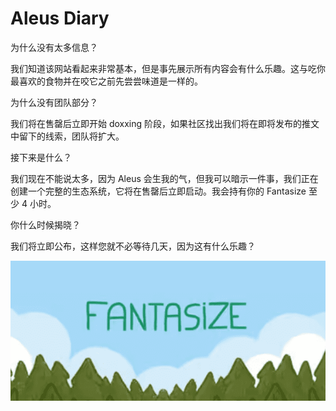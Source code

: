 # Aleus Diary

为什么没有太多信息？

我们知道该网站看起来非常基本，但是事先展示所有内容会有什么乐趣。这与吃你最喜欢的食物并在咬它之前先尝尝味道是一样的。



为什么没有团队部分？

我们将在售罄后立即开始 doxxing 阶段，如果社区找出我们将在即将发布的推文中留下的线索，团队将扩大。



接下来是什么？

我们现在不能说太多，因为 Aleus 会生我的气，但我可以暗示一件事，我们正在创建一个完整的生态系统，它将在售罄后立即启动。我会持有你的 Fantasize 至少 4 小时。



你什么时候揭晓？

我们将立即公布，这样您就不必等待几天，因为这有什么乐趣？

![diary](diary.png)
